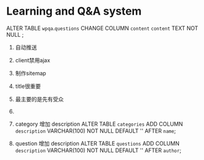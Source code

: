 # Learning and Q&A system

ALTER TABLE `wpqa`.`questions` 
CHANGE COLUMN `content` `content` TEXT NOT NULL ;

1. 自动推送
2. client禁用ajax
3. 制作sitemap
4. title很重要
5. 最主要的是先有受众
6. 

1. category 增加 description
ALTER TABLE `categories` 
ADD COLUMN `description` VARCHAR(100) NOT NULL DEFAULT '' AFTER `name`;

2. question 增加 description
ALTER TABLE `questions` 
ADD COLUMN `description` VARCHAR(100) NOT NULL DEFAULT '' AFTER `author`;
